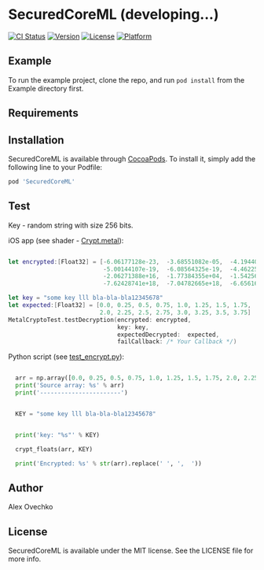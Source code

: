# SecuredCoreML (developing...)

[![CI Status](https://img.shields.io/travis/alex.ovechko@yahoo.com/SecuredCoreML.svg?style=flat)](https://travis-ci.org/alex.ovechko@yahoo.com/SecuredCoreML)
[![Version](https://img.shields.io/cocoapods/v/SecuredCoreML.svg?style=flat)](https://cocoapods.org/pods/SecuredCoreML)
[![License](https://img.shields.io/cocoapods/l/SecuredCoreML.svg?style=flat)](https://cocoapods.org/pods/SecuredCoreML)
[![Platform](https://img.shields.io/cocoapods/p/SecuredCoreML.svg?style=flat)](https://cocoapods.org/pods/SecuredCoreML)

## Example

To run the example project, clone the repo, and run `pod install` from the Example directory first.

## Requirements

## Installation

SecuredCoreML is available through [CocoaPods](https://cocoapods.org). To install
it, simply add the following line to your Podfile:

```ruby
pod 'SecuredCoreML'
```

## Test

Key - random string with size 256 bits.

iOS app (see shader - [Crypt.metal](https://github.com/dneprDroid/SecuredCoreML/blob/master/SecuredCoreML/Classes/shaders/Crypt.metal)):

```swift

let encrypted:[Float32] = [-6.06177128e-23,  -3.68551082e-05,  -4.19440828e-12,  -1.43397043e-18,
                           -5.00144107e-19,  -6.08564325e-19,  -4.46225449e+31,  -1.36937288e+34,
                           -2.06271388e+16,  -1.77384355e+04,  -1.54256002e+12,  -5.89491230e+18,
                           -7.62428741e+18,  -7.04782665e+18,  -6.65616506e-32,  -2.78038439e-34]

let key = "some key lll bla-bla-bla12345678"
let expected:[Float32] = [0.0, 0.25, 0.5, 0.75, 1.0, 1.25, 1.5, 1.75,
                          2.0, 2.25, 2.5, 2.75, 3.0, 3.25, 3.5, 3.75]
MetalCryptoTest.testDecryption(encrypted: encrypted,
                               key: key,
                               expectedDecrypted:  expected,
                               failCallback: /* Your Callback */)

```

Python script (see [test_encrypt.py](https://github.com/dneprDroid/SecuredCoreML/blob/master/SecuredCoreML/python/test_encrypt.py)):

```python 

  arr = np.array([0.0, 0.25, 0.5, 0.75, 1.0, 1.25, 1.5, 1.75, 2.0, 2.25, 2.5, 2.75, 3.0, 3.25, 3.5, 3.75], dtype=np.float)
  print('Source array: %s' % arr)
  print('-----------------------')


  KEY = "some key lll bla-bla-bla12345678"


  print('key: "%s"' % KEY)

  crypt_floats(arr, KEY)

  print('Encrypted: %s' % str(arr).replace(' ', ',  '))
```

## Author

Alex Ovechko

## License

SecuredCoreML is available under the MIT license. See the LICENSE file for more info.
